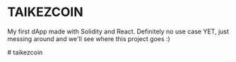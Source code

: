 # TAIKEZCOIN

My first dApp made with Solidity and React. Definitely no use case YET, just messing around and we'll see where this project goes :)

#   t a i k e z c o i n 
 
 
